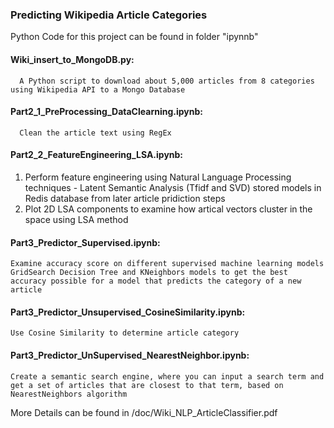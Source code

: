 ### Predicting Wikipedia Article Categories

Python Code for this project can be found in folder "ipynnb"

#### Wiki_insert_to_MongoDB.py: 
      A Python script to download about 5,000 articles from 8 categories using Wikipedia API to a Mongo Database

#### Part2_1_PreProcessing_DataClearning.ipynb:
      Clean the article text using RegEx

#### Part2_2_FeatureEngineering_LSA.ipynb:
  1. Perform feature engineering using Natural Language Processing techniques - Latent Semantic Analysis (Tfidf and SVD) 
  stored models in Redis database from later article pridiction steps
  2. Plot 2D LSA components to examine how artical vectors cluster in the space using LSA method 
  
#### Part3_Predictor_Supervised.ipynb:
    Examine accuracy score on different supervised machine learning models
    GridSearch Decision Tree and KNeighbors models to get the best accuracy possible for a model that predicts the category of a new article

#### Part3_Predictor_Unsupervised_CosineSimilarity.ipynb:
    Use Cosine Similarity to determine article category

#### Part3_Predictor_UnSupervised_NearestNeighbor.ipynb:
    Create a semantic search engine, where you can input a search term and get a set of articles that are closest to that term, based on  NearestNeighbors algorithm


More Details can be found in /doc/Wiki_NLP_ArticleClassifier.pdf
